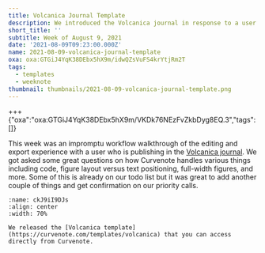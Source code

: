 ```yaml
---
title: Volcanica Journal Template
description: We introduced the Volcanica journal in response to a user request.
short_title: ''
subtitle: Week of August 9, 2021
date: '2021-08-09T09:23:00.000Z'
name: 2021-08-09-volcanica-journal-template
oxa: oxa:GTGiJ4YqK38DEbx5hX9m/idwQZsVuFS4krYtjRm2T
tags:
  - templates
  - weeknote
thumbnail: thumbnails/2021-08-09-volcanica-journal-template.png
---
```


+++ {"oxa":"oxa:GTGiJ4YqK38DEbx5hX9m/VKDk76NEzFvZkbDyg8EQ.3","tags":[]}

This week was an impromptu workflow walkthrough of the editing and export experience with a user who is publishing in the [Volcanica journal](https://curvenote.com/templates/volcanica). We got asked some great questions on how Curvenote handles various things including code, figure layout versus text positioning, full-width figures, and more. Some of this is already on our todo list but it was great to add another couple of things and get confirmation on our priority calls.

```{figure} images/GTGiJ4YqK38DEbx5hX9m-Hi8wIbQ7gpsgMKpfGbMU-v1.png
:name: ckJ9iI9DJs
:align: center
:width: 70%

We released the [Volcanica template](https://curvenote.com/templates/volcanica) that you can access directly from Curvenote.
```

